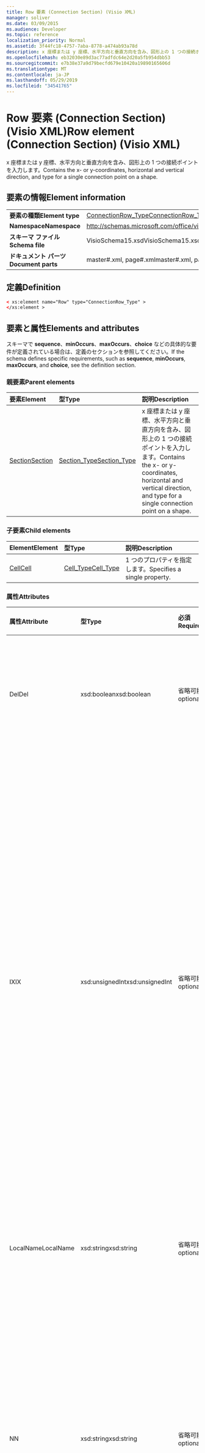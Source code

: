 ```yaml
---
title: Row 要素 (Connection Section) (Visio XML)
manager: soliver
ms.date: 03/09/2015
ms.audience: Developer
ms.topic: reference
localization_priority: Normal
ms.assetid: 3f44fc18-4757-7aba-8778-a474ab93a78d
description: x 座標または y 座標、水平方向と垂直方向を含み、図形上の 1 つの接続ポイントを入力します。
ms.openlocfilehash: eb32030e89d3ac77adfdc64e2d20a5fb954dbb53
ms.sourcegitcommit: e7b38e37a9d79becfd679e10420a19890165606d
ms.translationtype: MT
ms.contentlocale: ja-JP
ms.lasthandoff: 05/29/2019
ms.locfileid: "34541765"
---
```

# <a name="row-element-connection-section-visio-xml"></a><span data-ttu-id="4283f-103">Row 要素 (Connection Section) (Visio XML)</span><span class="sxs-lookup"><span data-stu-id="4283f-103">Row element (Connection Section) (Visio XML)</span></span>

<span data-ttu-id="4283f-104">x 座標または y 座標、水平方向と垂直方向を含み、図形上の 1 つの接続ポイントを入力します。</span><span class="sxs-lookup"><span data-stu-id="4283f-104">Contains the x- or y-coordinates, horizontal and vertical direction, and type for a single connection point on a shape.</span></span>
  
## <a name="element-information"></a><span data-ttu-id="4283f-105">要素の情報</span><span class="sxs-lookup"><span data-stu-id="4283f-105">Element information</span></span>

|||
|:-----|:-----|
|<span data-ttu-id="4283f-106">**要素の種類**</span><span class="sxs-lookup"><span data-stu-id="4283f-106">**Element type**</span></span> <br/> |[<span data-ttu-id="4283f-107">ConnectionRow_Type</span><span class="sxs-lookup"><span data-stu-id="4283f-107">ConnectionRow_Type</span></span>](connectionrow_type-complextypevisio-xml.md) <br/> |
|<span data-ttu-id="4283f-108">**Namespace**</span><span class="sxs-lookup"><span data-stu-id="4283f-108">**Namespace**</span></span> <br/> |http://schemas.microsoft.com/office/visio/2012/main  <br/> |
|<span data-ttu-id="4283f-109">**スキーマ ファイル**</span><span class="sxs-lookup"><span data-stu-id="4283f-109">**Schema file**</span></span> <br/> |<span data-ttu-id="4283f-110">VisioSchema15.xsd</span><span class="sxs-lookup"><span data-stu-id="4283f-110">VisioSchema15.xsd</span></span>  <br/> |
|<span data-ttu-id="4283f-111">**ドキュメント パーツ**</span><span class="sxs-lookup"><span data-stu-id="4283f-111">**Document parts**</span></span> <br/> |<span data-ttu-id="4283f-112">master#.xml, page#.xml</span><span class="sxs-lookup"><span data-stu-id="4283f-112">master#.xml, page#.xml</span></span>  <br/> |
   
## <a name="definition"></a><span data-ttu-id="4283f-113">定義</span><span class="sxs-lookup"><span data-stu-id="4283f-113">Definition</span></span>

```XML
< xs:element name="Row" type="ConnectionRow_Type" >
</xs:element >
```

## <a name="elements-and-attributes"></a><span data-ttu-id="4283f-114">要素と属性</span><span class="sxs-lookup"><span data-stu-id="4283f-114">Elements and attributes</span></span>

<span data-ttu-id="4283f-115">スキーマで **sequence**、**minOccurs**、**maxOccurs**、**choice** などの具体的な要件が定義されている場合は、定義のセクションを参照してください。</span><span class="sxs-lookup"><span data-stu-id="4283f-115">If the schema defines specific requirements, such as **sequence**, **minOccurs**, **maxOccurs**, and **choice**, see the definition section.</span></span> 
  
### <a name="parent-elements"></a><span data-ttu-id="4283f-116">親要素</span><span class="sxs-lookup"><span data-stu-id="4283f-116">Parent elements</span></span>

|<span data-ttu-id="4283f-117">**要素**</span><span class="sxs-lookup"><span data-stu-id="4283f-117">**Element**</span></span>|<span data-ttu-id="4283f-118">**型**</span><span class="sxs-lookup"><span data-stu-id="4283f-118">**Type**</span></span>|<span data-ttu-id="4283f-119">**説明**</span><span class="sxs-lookup"><span data-stu-id="4283f-119">**Description**</span></span>|
|:-----|:-----|:-----|
|[<span data-ttu-id="4283f-120">Section</span><span class="sxs-lookup"><span data-stu-id="4283f-120">Section</span></span>](section-element-sheet_type-complextypevisio-xml.md) <br/> |[<span data-ttu-id="4283f-121">Section_Type</span><span class="sxs-lookup"><span data-stu-id="4283f-121">Section_Type</span></span>](section_type-complextypevisio-xml.md) <br/> |<span data-ttu-id="4283f-122">x 座標または y 座標、水平方向と垂直方向を含み、図形上の 1 つの接続ポイントを入力します。</span><span class="sxs-lookup"><span data-stu-id="4283f-122">Contains the x- or y-coordinates, horizontal and vertical direction, and type for a single connection point on a shape.</span></span>  <br/> |
   
### <a name="child-elements"></a><span data-ttu-id="4283f-123">子要素</span><span class="sxs-lookup"><span data-stu-id="4283f-123">Child elements</span></span>

|<span data-ttu-id="4283f-124">**Element**</span><span class="sxs-lookup"><span data-stu-id="4283f-124">**Element**</span></span>|<span data-ttu-id="4283f-125">**型**</span><span class="sxs-lookup"><span data-stu-id="4283f-125">**Type**</span></span>|<span data-ttu-id="4283f-126">**説明**</span><span class="sxs-lookup"><span data-stu-id="4283f-126">**Description**</span></span>|
|:-----|:-----|:-----|
|[<span data-ttu-id="4283f-127">Cell</span><span class="sxs-lookup"><span data-stu-id="4283f-127">Cell</span></span>](cell-element-connection-rowvisio-xml.md) <br/> |[<span data-ttu-id="4283f-128">Cell_Type</span><span class="sxs-lookup"><span data-stu-id="4283f-128">Cell_Type</span></span>](cell_type-complextypevisio-xml.md) <br/> |<span data-ttu-id="4283f-129">1 つのプロパティを指定します。</span><span class="sxs-lookup"><span data-stu-id="4283f-129">Specifies a single property.</span></span>  <br/> |
   
### <a name="attributes"></a><span data-ttu-id="4283f-130">属性</span><span class="sxs-lookup"><span data-stu-id="4283f-130">Attributes</span></span>

|<span data-ttu-id="4283f-131">**属性**</span><span class="sxs-lookup"><span data-stu-id="4283f-131">**Attribute**</span></span>|<span data-ttu-id="4283f-132">**型**</span><span class="sxs-lookup"><span data-stu-id="4283f-132">**Type**</span></span>|<span data-ttu-id="4283f-133">**必須**</span><span class="sxs-lookup"><span data-stu-id="4283f-133">**Required**</span></span>|<span data-ttu-id="4283f-134">**説明**</span><span class="sxs-lookup"><span data-stu-id="4283f-134">**Description**</span></span>|<span data-ttu-id="4283f-135">**可能な値**</span><span class="sxs-lookup"><span data-stu-id="4283f-135">**Possible values**</span></span>|
|:-----|:-----|:-----|:-----|:-----|
|<span data-ttu-id="4283f-136">Del</span><span class="sxs-lookup"><span data-stu-id="4283f-136">Del</span></span>  <br/> |<span data-ttu-id="4283f-137">xsd:boolean</span><span class="sxs-lookup"><span data-stu-id="4283f-137">xsd:boolean</span></span>  <br/> |<span data-ttu-id="4283f-138">省略可能</span><span class="sxs-lookup"><span data-stu-id="4283f-138">optional</span></span>  <br/> |<span data-ttu-id="4283f-139">それ以外の場合はマスター図形から継承される行が削除されたかどうかを指定します。</span><span class="sxs-lookup"><span data-stu-id="4283f-139">Specifies whether a row that would otherwise be inherited from a master shape has been deleted.</span></span>  <br/> |<span data-ttu-id="4283f-140">xsd:boolean 型の値。</span><span class="sxs-lookup"><span data-stu-id="4283f-140">Values of the xsd:boolean type.</span></span>  <br/> |
|<span data-ttu-id="4283f-141">IX</span><span class="sxs-lookup"><span data-stu-id="4283f-141">IX</span></span>  <br/> |<span data-ttu-id="4283f-142">xsd:unsignedInt</span><span class="sxs-lookup"><span data-stu-id="4283f-142">xsd:unsignedInt</span></span>  <br/> |<span data-ttu-id="4283f-143">省略可能</span><span class="sxs-lookup"><span data-stu-id="4283f-143">optional</span></span>  <br/> |<span data-ttu-id="4283f-144">行の 1 ベースの識別子を指定します。</span><span class="sxs-lookup"><span data-stu-id="4283f-144">Specifies the one-based identifier for the row.</span></span> <span data-ttu-id="4283f-145">これは、同じセクション内の他の識別子よりも長く、unqiue である必要があります。IX 属性は、文字、接続、フィールド、FillGradient、Geometry、Layer、LineGradient、Paragraph、Reviewer、Scratch、および Tabs セクションでのみ使用されます。</span><span class="sxs-lookup"><span data-stu-id="4283f-145">It should be unqiue and greater than other identifiers in the same section.The IX attribute is only used for the Character, Connection, Field, FillGradient, Geometry, Layer, LineGradient, Paragraph, Reviewer, Scratch, and Tabs sections.</span></span> <span data-ttu-id="4283f-146">行には IX 属性または N 属性のいずれかを指定できます。</span><span class="sxs-lookup"><span data-stu-id="4283f-146">A row can only have one of the IX or N attributes.</span></span>  <br/> |<span data-ttu-id="4283f-147">xsd:unsignedInt 型の値。</span><span class="sxs-lookup"><span data-stu-id="4283f-147">Values of the xsd:unsignedInt type.</span></span>  <br/> |
|<span data-ttu-id="4283f-148">LocalName</span><span class="sxs-lookup"><span data-stu-id="4283f-148">LocalName</span></span>  <br/> |<span data-ttu-id="4283f-149">xsd:string</span><span class="sxs-lookup"><span data-stu-id="4283f-149">xsd:string</span></span>  <br/> |<span data-ttu-id="4283f-150">省略可能</span><span class="sxs-lookup"><span data-stu-id="4283f-150">optional</span></span>  <br/> |<span data-ttu-id="4283f-151">行の一意の言語依存の名前を指定します。</span><span class="sxs-lookup"><span data-stu-id="4283f-151">Specifies the unique language-dependent name of the row.</span></span>  <br/> |<span data-ttu-id="4283f-152">xsd:string 型の値。</span><span class="sxs-lookup"><span data-stu-id="4283f-152">Values of the xsd:string type.</span></span>  <br/> |
|<span data-ttu-id="4283f-153">N</span><span class="sxs-lookup"><span data-stu-id="4283f-153">N</span></span>  <br/> |<span data-ttu-id="4283f-154">xsd:string</span><span class="sxs-lookup"><span data-stu-id="4283f-154">xsd:string</span></span>  <br/> |<span data-ttu-id="4283f-155">省略可能</span><span class="sxs-lookup"><span data-stu-id="4283f-155">optional</span></span>  <br/> |<span data-ttu-id="4283f-156">行の一意の言語に依存しない名前を指定します。N 属性は、User、Property、Actions、Control、Connection、Hyperlink、ActionTag セクションにのみ使用されます。</span><span class="sxs-lookup"><span data-stu-id="4283f-156">Specifies the unique language-independent name of the row.The N attribute is only used for the User, Property, Actions, Control, Connection, Hyperlink, and ActionTag sections.</span></span> <span data-ttu-id="4283f-157">行には IX 属性または N 属性のいずれかを指定できます。</span><span class="sxs-lookup"><span data-stu-id="4283f-157">A row can only have one of the IX or N attributes.</span></span>  <br/> |<span data-ttu-id="4283f-158">xsd:string 型の値。</span><span class="sxs-lookup"><span data-stu-id="4283f-158">Values of the xsd:string type.</span></span>  <br/> |
|<span data-ttu-id="4283f-159">T</span><span class="sxs-lookup"><span data-stu-id="4283f-159">T</span></span>  <br/> |<span data-ttu-id="4283f-160">xsd:string</span><span class="sxs-lookup"><span data-stu-id="4283f-160">xsd:string</span></span>  <br/> |<span data-ttu-id="4283f-161">省略可能</span><span class="sxs-lookup"><span data-stu-id="4283f-161">optional</span></span>  <br/> |<span data-ttu-id="4283f-162">行で表され、ジオメトリの視覚化で使用されるジオメトリ パスの種類を指定します。</span><span class="sxs-lookup"><span data-stu-id="4283f-162">Specifies the type of the geometric path represented by the row and used in geometry visualization.</span></span> <span data-ttu-id="4283f-163">T 属性は、[Geometry] セクションにのみ使用されます。</span><span class="sxs-lookup"><span data-stu-id="4283f-163">The T attribute is only used for the Geometry section.</span></span>  <br/> |<span data-ttu-id="4283f-164">xsd:string 型の値。</span><span class="sxs-lookup"><span data-stu-id="4283f-164">Values of the xsd:string type.</span></span>  <br/> |
   

